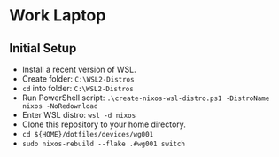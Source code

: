 # Work Laptop

## Initial Setup

- Install a recent version of WSL.
- Create folder: `C:\WSL2-Distros`
- `cd` into folder: `C:\WSL2-Distros`
- Run PowerShell script: `.\create-nixos-wsl-distro.ps1 -DistroName nixos -NoRedownload`
- Enter WSL distro: `wsl -d nixos`
- Clone this repository to your home directory.
- `cd ${HOME}/dotfiles/devices/wg001`
- `sudo nixos-rebuild --flake .#wg001 switch`
